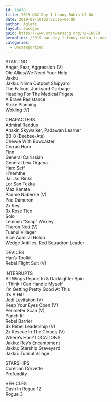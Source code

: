 ```yaml
---
id: 16078
title: 2019 NAC Day 1 Lenny Rubin LS OA
date: 2019-09-10T02:58:15+00:00
author: Aglets
layout: swccgpc
guid: https://www.starwarsccg.org/?p=16078
permalink: /2019-nac-day-1-lenny-rubin-ls-oa/
categories:
  - Uncategorized
---
```

STARTING  
Anger, Fear, Aggression (V)  
Old Allies/We Need Your Help  
Jakku  
Jakku: Niima Outpost Shipyard  
The Falcon, Junkyard Garbage  
Heading For The Medical Frigate  
A Brave Resistance  
Strike Planning  
Wokling (V)

CHARACTERS  
Admiral Raddus  
Anakin Skywalker, Padawan Learner  
BB-8 (Beebee-Ate)  
Chewie With Bowcaster  
Corran Horn  
Finn  
General Calrissian  
General Leia Organa  
Harc Seff  
H&#8217;nemthe  
Jar Jar Binks  
Lor San Tekka  
Maz Kanata  
Padme Naberrie (V)  
Poe Dameron  
2x Rey  
3x Rose Tico  
Solo  
Temmin &#8220;Snap&#8221; Wexley  
Theron Nett (V)  
Tuanul Villager  
Vice Admiral Holdo  
Wedge Antilles, Red Squadron Leader

DEVICES  
Han&#8217;s Toolkit  
Rebel Flight Suit (V)

INTERRUPTS  
All Wings Report In & Darklighter Spin  
I Think I Can Handle Myself  
I&#8217;m Getting Pretty Good At This  
It&#8217;s A Hit!  
Jedi Levitation (V)  
Keep Your Eyes Open (V)  
Perimeter Scan (V)  
Punch It!  
Rebel Barrier  
4x Rebel Leadership (V)  
2x Rescue In The Clouds (V)  
Where&#8217;s Han? LOCATIONS  
Jakku: Rey&#8217;s Encampment  
Jakku: Starship Graveyard  
Jakku: Tuanul Village

STARSHIPS  
Corellian Corvette  
Profundity

VEHICLES  
Dash In Rogue 12  
Rogue 3